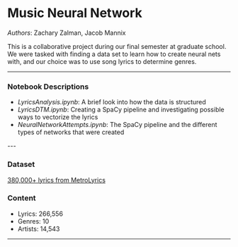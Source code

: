 # Music Neural Network
<i>Authors</i>: Zachary Zalman, Jacob Mannix

This is a collaborative project during our final semester at graduate school. We were tasked with finding a data set to learn how to create neural nets with, and our choice was to use song lyrics to determine genres.

---

### Notebook Descriptions
<ul>
  <li><i>LyricsAnalysis.ipynb</i>: A brief look into how the data is structured</li>
  <li><i>LyricsDTM.ipynb</i>: Creating a SpaCy pipeline and investigating possible ways to vectorize the lyrics</li>
  <li><i>NeuralNetworkAttempts.ipynb</i>: The SpaCy pipeline and the different types of networks that were created</li>
</ul>
---

### Dataset

[380,000+ lyrics from MetroLyrics](https://www.kaggle.com/gyani95/380000-lyrics-from-metrolyrics/)

### Content

- Lyrics: 266,556
- Genres: 10
- Artists: 14,543

---

